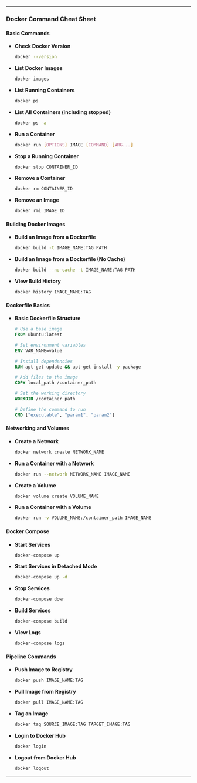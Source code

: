
---

### **Docker Command Cheat Sheet**

#### **Basic Commands**

- **Check Docker Version**
  ```bash
  docker --version
  ```

- **List Docker Images**
  ```bash
  docker images
  ```

- **List Running Containers**
  ```bash
  docker ps
  ```

- **List All Containers (including stopped)**
  ```bash
  docker ps -a
  ```

- **Run a Container**
  ```bash
  docker run [OPTIONS] IMAGE [COMMAND] [ARG...]
  ```

- **Stop a Running Container**
  ```bash
  docker stop CONTAINER_ID
  ```

- **Remove a Container**
  ```bash
  docker rm CONTAINER_ID
  ```

- **Remove an Image**
  ```bash
  docker rmi IMAGE_ID
  ```

#### **Building Docker Images**

- **Build an Image from a Dockerfile**
  ```bash
  docker build -t IMAGE_NAME:TAG PATH
  ```

- **Build an Image from a Dockerfile (No Cache)**
  ```bash
  docker build --no-cache -t IMAGE_NAME:TAG PATH
  ```

- **View Build History**
  ```bash
  docker history IMAGE_NAME:TAG
  ```

#### **Dockerfile Basics**

- **Basic Dockerfile Structure**
  ```Dockerfile
  # Use a base image
  FROM ubuntu:latest

  # Set environment variables
  ENV VAR_NAME=value

  # Install dependencies
  RUN apt-get update && apt-get install -y package

  # Add files to the image
  COPY local_path /container_path

  # Set the working directory
  WORKDIR /container_path

  # Define the command to run
  CMD ["executable", "param1", "param2"]
  ```

#### **Networking and Volumes**

- **Create a Network**
  ```bash
  docker network create NETWORK_NAME
  ```

- **Run a Container with a Network**
  ```bash
  docker run --network NETWORK_NAME IMAGE_NAME
  ```

- **Create a Volume**
  ```bash
  docker volume create VOLUME_NAME
  ```

- **Run a Container with a Volume**
  ```bash
  docker run -v VOLUME_NAME:/container_path IMAGE_NAME
  ```

#### **Docker Compose**

- **Start Services**
  ```bash
  docker-compose up
  ```

- **Start Services in Detached Mode**
  ```bash
  docker-compose up -d
  ```

- **Stop Services**
  ```bash
  docker-compose down
  ```

- **Build Services**
  ```bash
  docker-compose build
  ```

- **View Logs**
  ```bash
  docker-compose logs
  ```

#### **Pipeline Commands**

- **Push Image to Registry**
  ```bash
  docker push IMAGE_NAME:TAG
  ```

- **Pull Image from Registry**
  ```bash
  docker pull IMAGE_NAME:TAG
  ```

- **Tag an Image**
  ```bash
  docker tag SOURCE_IMAGE:TAG TARGET_IMAGE:TAG
  ```

- **Login to Docker Hub**
  ```bash
  docker login
  ```

- **Logout from Docker Hub**
  ```bash
  docker logout
  ```

---


